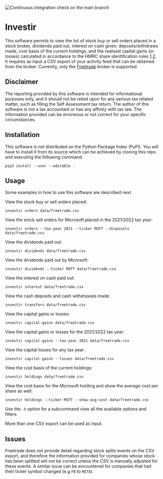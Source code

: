 ![Continuous integration check on the main branch](https://github.com/tacgomes/investir/actions/workflows/ci.yml/badge.svg)

# Investir

This software permits to view the list of stock buy or sell orders
placed in a stock broker, dividends paid out, interest on cash given,
deposits/withdraws made, cost basis of the current holdings, and the
realised capital gains (or losses) calculated in accordance to the HMRC
share identification rules [1] [2]. It requires as input a CSV export of
your activity feed that can be obtained from the broker. Currently, only
the [Freetrade] broker is supported.

## Disclaimer

The reporting provided by this software is intended for informational
purposes only, and it should not be relied upon for any serious tax
related matter, such as filling the Self Assessment tax return. The
author of this software is not a tax accountant or has any affinity with
tax law. The information provided can be erroneous or not correct for
your specific circumstances.

## Installation

This software is not distributed on the Python Package Index (PyPI). You
will have to install it from its source which can be achieved by cloning
this repo and executing the following command:

    pip3 install --user --editable .

## Usage

Some examples in how to use this software are described next.

View the stock buy or sell orders placed:

    investir orders data/freetrade.csv

View the stock sell orders for Microsoft placed in the 2021/2022 tax
year:

    investir orders --tax-year 2021 --ticker MSFT --disposals data/freetrade.csv

View the dividends paid out:

    investir dividends data/freetrade.csv

View the dividends paid out by Microsoft:

    investir dividends --ticker MSFT data/freetrade.csv

View the interest on cash paid out:

    investir interest data/freetrade.csv

View the cash deposits and cash withdrawals made:

    investir transfers data/freetrade.csv

View the capital gains or losses:

    investir capital-gains data/freetrade.csv

View the capital gains or losses for the 2021/2022 tax year:

    investir capital-gains --tax-year 2021 data/freetrade.csv

View the capital losses for any tax year:

    investir capital-gains --losses data/freetrade.csv

View the cost basis of the current holdings:

    investir holdings data/freetrade.csv

View the cost basis for the Microsoft holding and show the average cost
per share as well:

    investir holdings --ticker MSFT --show-avg-cost data/freetrade.csv

Use the `-h` option for a subcommand view all the available options and
filters.

More than one CSV export can be used as input.

## Issues

Freetrade does not provide detail regarding stock splits events on the
CSV export, and therefore the information provided for companies whose
stock has been splitted will not be correct unless the CSV is manually
adjusted for these events. A similar issue can be encountered for
companies that had their ticker symbol changed (e.g `FB` to `META`).

[Freetrade]: https://freetrade.io/
[1]: https://www.gov.uk/government/publications/shares-and-capital-gains-tax-hs284-self-assessment-helpsheet/hs284-shares-and-capital-gains-tax-2023#rule
[2]: https://www.gov.uk/hmrc-internal-manuals/capital-gains-manual/cg51560
